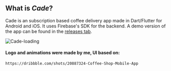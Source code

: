 ## What is <i>Cade</i>?

Cade is an subscription based coffee delivery app made in Dart/Flutter for Android and iOS. It uses Firebase's SDK for the backend. A demo version of the app can be found in the <a href="https://github.com/xdmg/Cade/releases">releases tab</a>.

![Cade-loading](https://github.com/xdmg/Cade/assets/69627509/dd132072-0bcb-48ad-86f2-6b9b51df2c32)

#### Logo and animations were made by me, UI based on: 
```
https://dribbble.com/shots/20887324-Coffee-Shop-Mobile-App
```
